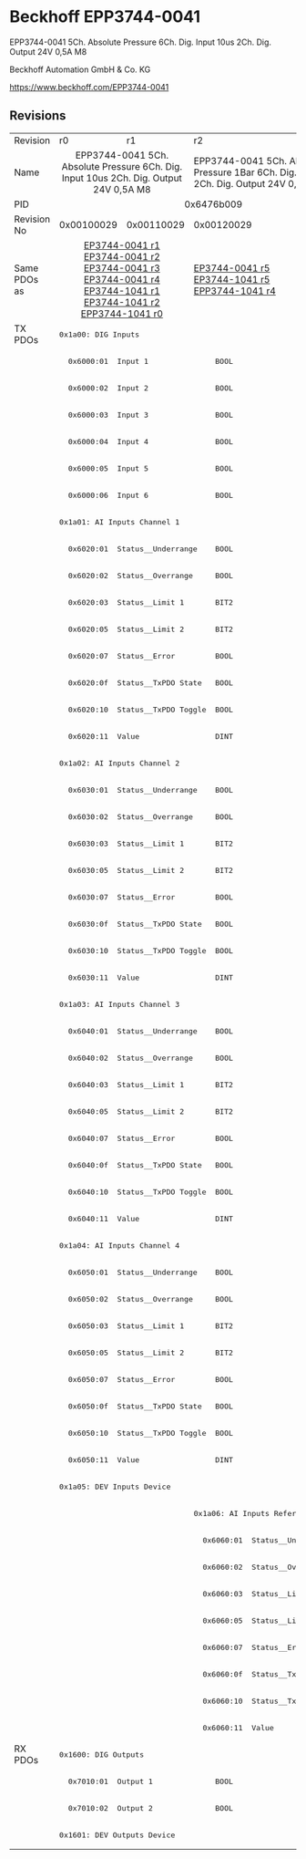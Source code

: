 # Beckhoff EPP3744-0041

EPP3744-0041 5Ch. Absolute Pressure 6Ch. Dig. Input 10us 2Ch. Dig. Output 24V 0,5A M8

Beckhoff Automation GmbH & Co. KG

https://www.beckhoff.com/EPP3744-0041

## Revisions
<table>
<tr >
<td>Revision</td>
<td>r0</td>
<td>r1</td>
<td>r2</td>
</tr>
<tr >
<td>Name</td>
<td colspan=2 align="center">EPP3744-0041 5Ch. Absolute Pressure 6Ch. Dig. Input 10us 2Ch. Dig. Output 24V 0,5A M8</td>
<td>EPP3744-0041 5Ch. Absolute Pressure 1Bar 6Ch. Dig. Input 10us 2Ch. Dig. Output 24V 0,5A M8</td>
</tr>
<tr >
<td>PID</td>
<td colspan=3 align="center">0x6476b009</td>
</tr>
<tr >
<td>Revision No</td>
<td>0x00100029</td>
<td>0x00110029</td>
<td>0x00120029</td>
</tr>
<tr >
<td>Same PDOs as</td>
<td colspan=2 align="center"><a href="EP3744-0041">EP3744-0041 r1</a><br/><a href="EP3744-0041">EP3744-0041 r2</a><br/><a href="EP3744-0041">EP3744-0041 r3</a><br/><a href="EP3744-0041">EP3744-0041 r4</a><br/><a href="EP3744-1041">EP3744-1041 r1</a><br/><a href="EP3744-1041">EP3744-1041 r2</a><br/><a href="EPP3744-1041">EPP3744-1041 r0</a></td>
<td><a href="EP3744-0041">EP3744-0041 r5</a><br/><a href="EP3744-1041">EP3744-1041 r5</a><br/><a href="EPP3744-1041">EPP3744-1041 r4</a></td>
</tr>
<tr class="txpdo pdosection">
<td rowspan=53 valign=top>TX PDOs</td>
<td colspan=3 align="left"><pre>0x1a00: DIG Inputs</pre></td>
<td></td>
</tr>
<tr class="txpdo">
<td colspan=3 align="left"><pre>  0x6000:01  Input 1               BOOL</pre></td>
</tr>
<tr class="txpdo">
<td colspan=3 align="left"><pre>  0x6000:02  Input 2               BOOL</pre></td>
</tr>
<tr class="txpdo">
<td colspan=3 align="left"><pre>  0x6000:03  Input 3               BOOL</pre></td>
</tr>
<tr class="txpdo">
<td colspan=3 align="left"><pre>  0x6000:04  Input 4               BOOL</pre></td>
</tr>
<tr class="txpdo">
<td colspan=3 align="left"><pre>  0x6000:05  Input 5               BOOL</pre></td>
</tr>
<tr class="txpdo">
<td colspan=3 align="left"><pre>  0x6000:06  Input 6               BOOL</pre></td>
</tr>
<tr class="txpdo pdosection">
<td colspan=3 align="left"><pre>0x1a01: AI Inputs Channel 1</pre></td>
</tr>
<tr class="txpdo">
<td colspan=3 align="left"><pre>  0x6020:01  Status__Underrange    BOOL</pre></td>
</tr>
<tr class="txpdo">
<td colspan=3 align="left"><pre>  0x6020:02  Status__Overrange     BOOL</pre></td>
</tr>
<tr class="txpdo">
<td colspan=3 align="left"><pre>  0x6020:03  Status__Limit 1       BIT2</pre></td>
</tr>
<tr class="txpdo">
<td colspan=3 align="left"><pre>  0x6020:05  Status__Limit 2       BIT2</pre></td>
</tr>
<tr class="txpdo">
<td colspan=3 align="left"><pre>  0x6020:07  Status__Error         BOOL</pre></td>
</tr>
<tr class="txpdo">
<td colspan=3 align="left"><pre>  0x6020:0f  Status__TxPDO State   BOOL</pre></td>
</tr>
<tr class="txpdo">
<td colspan=3 align="left"><pre>  0x6020:10  Status__TxPDO Toggle  BOOL</pre></td>
</tr>
<tr class="txpdo">
<td colspan=3 align="left"><pre>  0x6020:11  Value                 DINT</pre></td>
</tr>
<tr class="txpdo pdosection">
<td colspan=3 align="left"><pre>0x1a02: AI Inputs Channel 2</pre></td>
</tr>
<tr class="txpdo">
<td colspan=3 align="left"><pre>  0x6030:01  Status__Underrange    BOOL</pre></td>
</tr>
<tr class="txpdo">
<td colspan=3 align="left"><pre>  0x6030:02  Status__Overrange     BOOL</pre></td>
</tr>
<tr class="txpdo">
<td colspan=3 align="left"><pre>  0x6030:03  Status__Limit 1       BIT2</pre></td>
</tr>
<tr class="txpdo">
<td colspan=3 align="left"><pre>  0x6030:05  Status__Limit 2       BIT2</pre></td>
</tr>
<tr class="txpdo">
<td colspan=3 align="left"><pre>  0x6030:07  Status__Error         BOOL</pre></td>
</tr>
<tr class="txpdo">
<td colspan=3 align="left"><pre>  0x6030:0f  Status__TxPDO State   BOOL</pre></td>
</tr>
<tr class="txpdo">
<td colspan=3 align="left"><pre>  0x6030:10  Status__TxPDO Toggle  BOOL</pre></td>
</tr>
<tr class="txpdo">
<td colspan=3 align="left"><pre>  0x6030:11  Value                 DINT</pre></td>
</tr>
<tr class="txpdo pdosection">
<td colspan=3 align="left"><pre>0x1a03: AI Inputs Channel 3</pre></td>
</tr>
<tr class="txpdo">
<td colspan=3 align="left"><pre>  0x6040:01  Status__Underrange    BOOL</pre></td>
</tr>
<tr class="txpdo">
<td colspan=3 align="left"><pre>  0x6040:02  Status__Overrange     BOOL</pre></td>
</tr>
<tr class="txpdo">
<td colspan=3 align="left"><pre>  0x6040:03  Status__Limit 1       BIT2</pre></td>
</tr>
<tr class="txpdo">
<td colspan=3 align="left"><pre>  0x6040:05  Status__Limit 2       BIT2</pre></td>
</tr>
<tr class="txpdo">
<td colspan=3 align="left"><pre>  0x6040:07  Status__Error         BOOL</pre></td>
</tr>
<tr class="txpdo">
<td colspan=3 align="left"><pre>  0x6040:0f  Status__TxPDO State   BOOL</pre></td>
</tr>
<tr class="txpdo">
<td colspan=3 align="left"><pre>  0x6040:10  Status__TxPDO Toggle  BOOL</pre></td>
</tr>
<tr class="txpdo">
<td colspan=3 align="left"><pre>  0x6040:11  Value                 DINT</pre></td>
</tr>
<tr class="txpdo pdosection">
<td colspan=3 align="left"><pre>0x1a04: AI Inputs Channel 4</pre></td>
</tr>
<tr class="txpdo">
<td colspan=3 align="left"><pre>  0x6050:01  Status__Underrange    BOOL</pre></td>
</tr>
<tr class="txpdo">
<td colspan=3 align="left"><pre>  0x6050:02  Status__Overrange     BOOL</pre></td>
</tr>
<tr class="txpdo">
<td colspan=3 align="left"><pre>  0x6050:03  Status__Limit 1       BIT2</pre></td>
</tr>
<tr class="txpdo">
<td colspan=3 align="left"><pre>  0x6050:05  Status__Limit 2       BIT2</pre></td>
</tr>
<tr class="txpdo">
<td colspan=3 align="left"><pre>  0x6050:07  Status__Error         BOOL</pre></td>
</tr>
<tr class="txpdo">
<td colspan=3 align="left"><pre>  0x6050:0f  Status__TxPDO State   BOOL</pre></td>
</tr>
<tr class="txpdo">
<td colspan=3 align="left"><pre>  0x6050:10  Status__TxPDO Toggle  BOOL</pre></td>
</tr>
<tr class="txpdo">
<td colspan=3 align="left"><pre>  0x6050:11  Value                 DINT</pre></td>
</tr>
<tr class="txpdo pdosection">
<td colspan=3 align="left"><pre>0x1a05: DEV Inputs Device</pre></td>
</tr>
<tr class="txpdo pdosection">
<td colspan=2 align="left"></td>
<td><pre>0x1a06: AI Inputs Reference</pre></td>
</tr>
<tr class="txpdo">
<td colspan=2 align="left"></td>
<td><pre>  0x6060:01  Status__Underrange    BOOL</pre></td>
</tr>
<tr class="txpdo">
<td colspan=2 align="left"></td>
<td><pre>  0x6060:02  Status__Overrange     BOOL</pre></td>
</tr>
<tr class="txpdo">
<td colspan=2 align="left"></td>
<td><pre>  0x6060:03  Status__Limit 1       BIT2</pre></td>
</tr>
<tr class="txpdo">
<td colspan=2 align="left"></td>
<td><pre>  0x6060:05  Status__Limit 2       BIT2</pre></td>
</tr>
<tr class="txpdo">
<td colspan=2 align="left"></td>
<td><pre>  0x6060:07  Status__Error         BOOL</pre></td>
</tr>
<tr class="txpdo">
<td colspan=2 align="left"></td>
<td><pre>  0x6060:0f  Status__TxPDO State   BOOL</pre></td>
</tr>
<tr class="txpdo">
<td colspan=2 align="left"></td>
<td><pre>  0x6060:10  Status__TxPDO Toggle  BOOL</pre></td>
</tr>
<tr class="txpdo">
<td colspan=2 align="left"></td>
<td><pre>  0x6060:11  Value                 DINT</pre></td>
</tr>
<tr class="rxpdo pdosection">
<td rowspan=4 valign=top>RX PDOs</td>
<td colspan=3 align="left"><pre>0x1600: DIG Outputs</pre></td>
<td></td>
</tr>
<tr class="rxpdo">
<td colspan=3 align="left"><pre>  0x7010:01  Output 1              BOOL</pre></td>
</tr>
<tr class="rxpdo">
<td colspan=3 align="left"><pre>  0x7010:02  Output 2              BOOL</pre></td>
</tr>
<tr class="rxpdo pdosection">
<td colspan=3 align="left"><pre>0x1601: DEV Outputs Device</pre></td>
</tr>
</table>
